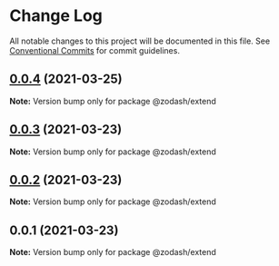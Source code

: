 # Change Log

All notable changes to this project will be documented in this file.
See [Conventional Commits](https://conventionalcommits.org) for commit guidelines.

## [0.0.4](https://github.com/zcorky/zodash/compare/@zodash/extend@0.0.3...@zodash/extend@0.0.4) (2021-03-25)

**Note:** Version bump only for package @zodash/extend





## [0.0.3](https://github.com/zcorky/zodash/compare/@zodash/extend@0.0.2...@zodash/extend@0.0.3) (2021-03-23)

**Note:** Version bump only for package @zodash/extend





## [0.0.2](https://github.com/zcorky/zodash/compare/@zodash/extend@0.0.1...@zodash/extend@0.0.2) (2021-03-23)

**Note:** Version bump only for package @zodash/extend





## 0.0.1 (2021-03-23)

**Note:** Version bump only for package @zodash/extend
